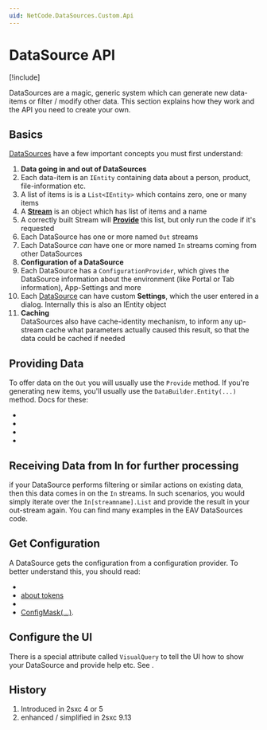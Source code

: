 ```yaml
---
uid: NetCode.DataSources.Custom.Api
---
```


# DataSource API

[!include[](~/basics/stack/_shared-float-summary.md)]
<style> .context-box-summary .datasource-custom { visibility: visible; } </style>

DataSources are a magic, generic system which can generate new data-items or filter / modify other data. This section explains how they work and the API you need to create your own. 

## Basics

[DataSources](xref:NetCode.DataSources.DataSource) have a few important concepts you must first understand:

1. **Data going in and out of DataSources**
  1. Each data-item is an `IEntity` containing data about a person, product, file-information etc.
  1. A list of items is is a `List<IEntity>` which contains zero, one or many items
  1. A **[Stream](xref:ToSic.Eav.DataSources.IDataStream)** is an object which has list of items and a name
  1. A correctly built Stream will **[Provide](xref:NetCode.DataSources.Custom.Provide)** this list, but only run the code if it's requested
  1. Each DataSource has one or more named `Out` streams
  1. Each DataSource _can_ have one or more named `In` streams coming from other DataSources
1. **Configuration of a DataSource**
  1. Each DataSource has a `ConfigurationProvider`, which gives the DataSource information about the environment (like Portal or Tab information), App-Settings and more
  1. Each [DataSource](xref:NetCode.DataSources.DataSource) can have custom **Settings**, which the user entered in a dialog. Internally this is also an IEntity object
1. **Caching**  
  DataSources also have cache-identity mechanism, to inform any up-stream cache what parameters actually caused this result, so that the data could be cached if needed

## Providing Data

To offer data on the `Out` you will usually use the `Provide` method. If you're generating new items, you'll usually use the `DataBuilder.Entity(...)` method. Docs for these: 

* [](xref:NetCode.DataSources.Custom.Provide)
* [](xref:NetCode.DataSources.Custom.DataBuilder)
* [](xref:NetCode.DataSources.Custom.StreamsOut)
* [](xref:NetCode.DataSources.Custom.StreamsIn)

## Receiving Data from In for further processing

if your DataSource performs filtering or similar actions on existing data, then this data comes in on the `In` streams. In such scenarios, you would simply iterate over the `In[streamname].List` and provide the result in your out-stream again. You can find many examples in the EAV DataSources code. 

## Get Configuration

A DataSource gets the configuration from a configuration provider. To better understand this, you should read:

* [](xref:Abyss.Parts.LookUp.Index)
* [about tokens](xref:Abyss.Parts.LookUp.Tokens) 
* [](xref:NetCode.DataSources.Custom.Configuration)
* [ConfigMask(...)](xref:NetCode.DataSources.Custom.ConfigMask).

## Configure the UI

There is a special attribute called `VisualQuery` to tell the UI how to show your DataSource and provide help etc. See [](xref:NetCode.DataSources.Custom.VisualQueryAttribute).

## History

1. Introduced in 2sxc 4 or 5
2. enhanced / simplified in 2sxc 9.13

